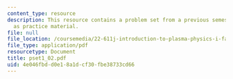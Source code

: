 ```yaml
---
content_type: resource
description: This resource contains a problem set from a previous semester, provided
  as practice material.
file: null
file_location: /coursemedia/22-611j-introduction-to-plasma-physics-i-fall-2006/4e046fbdd0e18a1dcf30fbe38733cd66_pset1_02.pdf
file_type: application/pdf
resourcetype: Document
title: pset1_02.pdf
uid: 4e046fbd-d0e1-8a1d-cf30-fbe38733cd66
---
```

